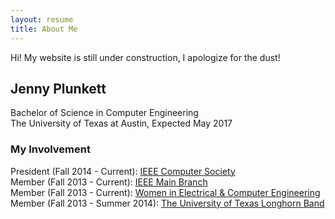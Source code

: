 ```yaml
---
layout: resume
title: About Me
---
```


<p class="message">
  Hi! My website is still under construction, I apologize for the dust!
</p>

## Jenny Plunkett
Bachelor of Science in Computer Engineering  
The University of Texas at Austin, Expected May 2017

### My Involvement
President (Fall 2014 - Current): [IEEE Computer Society](http://ieeecs.ece.utexas.edu)  
Member (Fall 2013 - Current): [IEEE Main Branch](http://ieee.ece.utexas.edu)  
Member (Fall 2013 - Current): [Women in Electrical & Computer Engineering](http://utwece.org/)  
Member (Fall 2013 - Summer 2014): [The University of Texas Longhorn Band](https://lhb.music.utexas.edu/)
